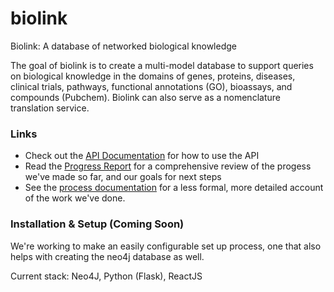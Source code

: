 # biolink
Biolink: A database of networked biological knowledge

The goal of biolink is to create a multi-model database to support queries on biological knowledge in the domains of genes, proteins, diseases, clinical trials, pathways, functional annotations (GO), bioassays, and compounds (Pubchem). Biolink can also serve as a nomenclature translation service.

### Links

- Check out the [API Documentation](./doc/api/endpoints.md) for how to use the API
- Read the [Progress Report](./doc/Biolink.pdf) for a comprehensive review of the progess we've made so far, and our goals for next steps
- See the [process documentation](./doc/process.md) for a less formal, more detailed account of the work we've done.

### Installation & Setup (Coming Soon)
We're working to make an easily configurable set up process, one that also helps with creating the neo4j database as well.


Current stack: Neo4J, Python (Flask), ReactJS
